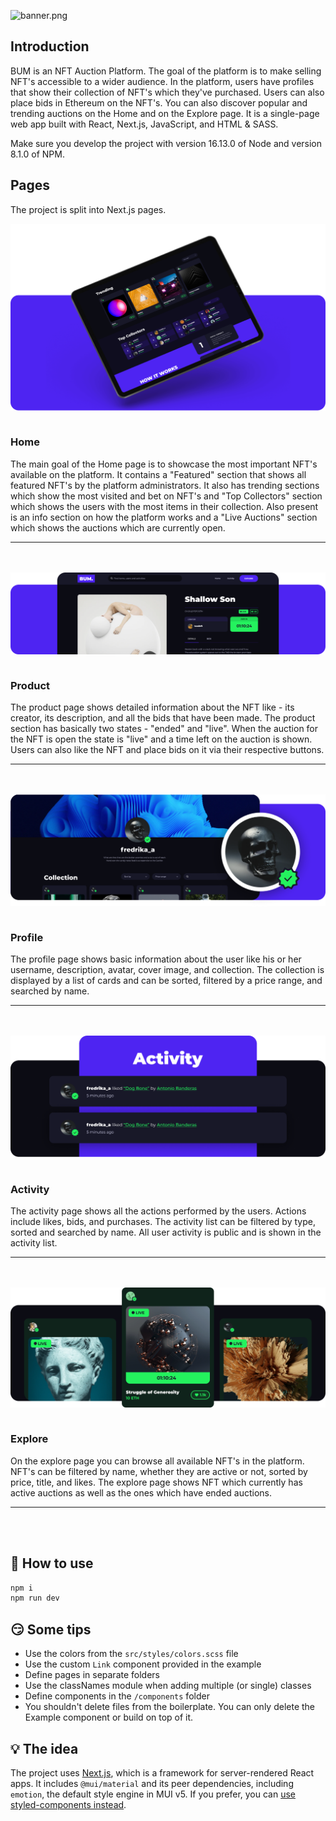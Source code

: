 ![banner.png](https://boomcdn.fra1.digitaloceanspaces.com/eb1541cf817d1c7ba6d621bbfdad316a.png)

## Introduction

BUM is an NFT Auction Platform. The goal of the platform is to make selling NFT's accessible to a wider audience. In the platform, users have profiles that show their collection of NFT's which they've purchased. Users can also place bids in Ethereum on the NFT's. You can also discover popular and trending auctions on the Home and on the Explore page. It is a single-page web app built with React, Next.js, JavaScript, and HTML & SASS.

Make sure you develop the project with version 16.13.0 of Node and version 8.1.0 of NPM.

## Pages

The project is split into Next.js pages.

<img src="public/images/home.png" align="center" heigth="">
<br></br>

### Home

The main goal of the Home page is to showcase the most important NFT's available on the platform. It contains a "Featured" section that shows all featured NFT's by the platform administrators. It also has trending sections which show the most visited and bet on NFT's and "Top Collectors" section which shows the users with the most items in their collection. Also present is an info section on how the platform works and a "Live Auctions" section which shows the auctions which are currently open.

<hr />
<br></br>
<img src="public/images/product.png" align="center" width="" heigth="">
<br></br>

### Product

The product page shows detailed information about the NFT like - its creator, its description, and all the bids that have been made. The product section has basically two states - "ended" and "live". When the auction for the NFT is open the state is "live" and a time left on the auction is shown. Users can also like the NFT and place bids on it via their respective buttons.

<hr />
<br></br>
<img src="public/images/profile.png" align="center" width="" heigth="">
<br></br>

### Profile

The profile page shows basic information about the user like his or her username, description, avatar, cover image, and collection. The collection is displayed by a list of cards and can be sorted, filtered by a price range, and searched by name.

<hr />
<br></br>
<img src="public/images/activity.png" align="center" width="" heigth="">
<br></br>

### Activity

The activity page shows all the actions performed by the users. Actions include likes, bids, and purchases. The activity list can be filtered by type, sorted and searched by name. All user activity is public and is shown in the activity list.

<hr />
<br></br>
<img src="public/images/explore.png" align="center" width="" heigth="">
<br></br>

### Explore

On the explore page you can browse all available NFT's in the platform. NFT's can be filtered by name, whether they are active or not, sorted by price, title, and likes. The explore page shows NFT which currently has active auctions as well as the ones which have ended auctions.

<hr />
<br></br>

## 🤔 How to use

```sh
npm i
npm run dev
```

## 😏 Some tips

- Use the colors from the `src/styles/colors.scss` file
- Use the custom `Link` component provided in the example
- Define pages in separate folders
- Use the classNames module when adding multiple (or single) classes
- Define components in the `/components` folder
- You shouldn't delete files from the boilerplate. You can only delete the Example component or build on top of it.

## 💡 The idea

The project uses [Next.js](https://github.com/zeit/next.js), which is a framework for server-rendered React apps.
It includes `@mui/material` and its peer dependencies, including `emotion`, the default style engine in MUI v5.
If you prefer, you can [use styled-components instead](https://mui.com/guides/interoperability/#styled-components).
